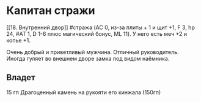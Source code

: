 # Капитан стражи
[[18. Внутренний двор]]
#стража
(AC 0, из-за плиты + 1 и щит +1, F 3, hp 24, #AT 1, D 1-6 плюс магический бонус, ML 11). У него есть меч +2 и копье +1. 

Очень добрый и приветливый мужчина. Отличный руководитель. 
Иногда гуляет во внешнем дворе замка под видом наёмника.

## Владет
15 гп
Драгоценный камень на рукояти его кинжала (150гп)